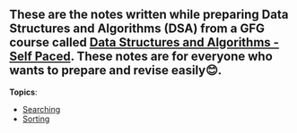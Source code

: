 ## These are the notes written while preparing Data Structures and Algorithms (DSA) from a GFG course called [Data Structures and Algorithms - Self Paced](https://practice.geeksforgeeks.org/courses/dsa-self-paced). These notes are for everyone who wants to prepare and revise easily😊.
     
**Topics**:

- [Searching](Searching/README.md)
- [Sorting](Sorting/README.md)
  























































































































































































































     
     
     
     
















